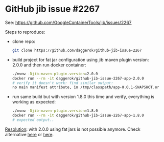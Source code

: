 # GitHub jib issue #2267

See: https://github.com/GoogleContainerTools/jib/issues/2267

Steps to reproduce:

* clone repo:
  ```bash
  git clone https://github.com/daggerok/github-jib-issue-2267 
  ```
* build project for fat jar configuration using jib maven plugin version: 2.0.0 and then run docker container:
  ```bash
  ./mvnw -Djib-maven-plugin.version=2.0.0
  docker run --rm -it daggerok/github-jib-issue-2267-app-2.0.0
  # verify it doesn't work: find similar output:
  no main manifest attribute, in /tmp/classpath/app-0.0.1-SNAPSHOT.original.jar
  ```
* run same build but with version 1.8.0 this time and verify, everything is working as expected:
  ```bash
  ./mvnw -Djib-maven-plugin.version=1.8.0
  docker run --rm -it daggerok/github-jib-issue-2267-app-1.8.0
  # expected output..
  ```

[Resolution](https://github.com/GoogleContainerTools/jib/issues/2267#issuecomment-583124177): with 2.0.0 using fat jars is not possible anymore.
Check alternative [here](https://github.com/GoogleContainerTools/jib/issues/2267#issuecomment-583107466) or [here](https://github.com/GoogleContainerTools/jib/issues/2267#issuecomment-583124177).
